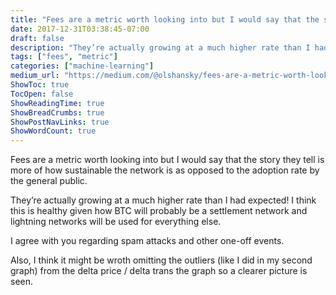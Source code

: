 ```yaml
---
title: "Fees are a metric worth looking into but I would say that the story they tell is more of how…"
date: 2017-12-31T03:38:45-07:00
draft: false
description: "They’re actually growing at a much higher rate than I had expected! I think this is healthy given how BTC will probably be a settlement…"
tags: ["fees", "metric"]
categories: ["machine-learning"]
medium_url: "https://medium.com/@olshansky/fees-are-a-metric-worth-looking-into-but-i-would-say-that-the-story-they-tell-is-more-of-how-fde63f9045d4"
ShowToc: true
TocOpen: false
ShowReadingTime: true
ShowBreadCrumbs: true
ShowPostNavLinks: true
ShowWordCount: true
---
```


Fees are a metric worth looking into but I would say that the story they tell is more of how sustainable the network is as opposed to the adoption rate by the general public.

They’re actually growing at a much higher rate than I had expected! I think this is healthy given how BTC will probably be a settlement network and lightning networks will be used for everything else.

I agree with you regarding spam attacks and other one-off events.

Also, I think it might be wroth omitting the outliers (like I did in my second graph) from the delta price / delta trans the graph so a clearer picture is seen.
